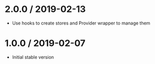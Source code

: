 # 2.0.0 / 2019-02-13

- Use hooks to create stores and Provider wrapper to manage them

# 1.0.0 / 2019-02-07

- Initial stable version
